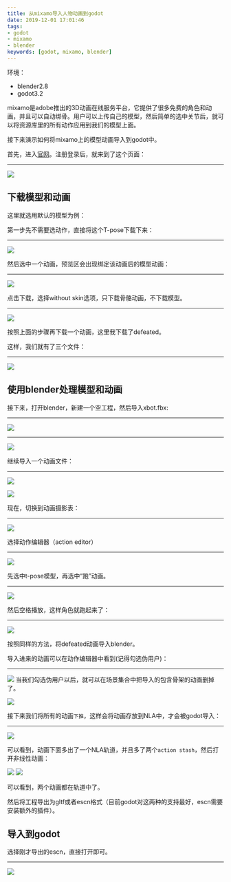 ```yaml
---
title: 从mixamo导入人物动画到godot
date: 2019-12-01 17:01:46
tags: 
- godot 
- mixamo 
- blender
keywords: [godot, mixamo, blender]
---
```


环境：
* blender2.8
* godot3.2

mixamo是adobe推出的3D动画在线服务平台，它提供了很多免费的角色和动画，并且可以自动绑骨。用户可以上传自己的模型，然后简单的选中关节后，就可以将资源库里的所有动作应用到我们的模型上面。

接下来演示如何将mixamo上的模型动画导入到godot中。

首先，进入[官网](https://www.mixamo.com/)。注册登录后，就来到了这个页面：

---
![](/images/godot-import-animation-from-mixamo/1.png)

## 下载模型和动画

这里就选用默认的模型为例：

第一步先不需要选动作，直接将这个T-pose下载下来：

---
![](/images/godot-import-animation-from-mixamo/2.png)

然后选中一个动画，预览区会出现绑定该动画后的模型动画：

---
![](/images/godot-import-animation-from-mixamo/3.png)


点击下载，选择without skin选项，只下载骨骼动画，不下载模型。

---
![](/images/godot-import-animation-from-mixamo/4.png)

按照上面的步骤再下载一个动画，这里我下载了defeated。

这样，我们就有了三个文件：

---
![](/images/godot-import-animation-from-mixamo/5.png)

## 使用blender处理模型和动画

接下来，打开blender，新建一个空工程，然后导入xbot.fbx:

---
![](/images/godot-import-animation-from-mixamo/6.png)

---
![](/images/godot-import-animation-from-mixamo/6-1.png)

继续导入一个动画文件：

---
![](/images/godot-import-animation-from-mixamo/6-2.png)

![](/images/godot-import-animation-from-mixamo/6-3.png)

现在，切换到动画摄影表：

---
![](/images/godot-import-animation-from-mixamo/7.png)

选择动作编辑器（action editor）

---
![](/images/godot-import-animation-from-mixamo/7-2.png)

先选中t-pose模型，再选中“跑”动画。

---
![](/images/godot-import-animation-from-mixamo/7-3.png)

然后空格播放，这样角色就跑起来了：

---

![](/images/godot-import-animation-from-mixamo/a.gif)

按照同样的方法，将defeated动画导入blender。

导入进来的动画可以在动作编辑器中看到(记得勾选伪用户)：

---
![](/images/godot-import-animation-from-mixamo/12-2.png)
当我们勾选伪用户以后，就可以在场景集合中把导入的包含骨架的动画删掉了。

![](/images/godot-import-animation-from-mixamo/12-4.png)

接下来我们将所有的动画`下推`，这样会将动画存放到NLA中，才会被godot导入：

---
![](/images/godot-import-animation-from-mixamo/12-5.png)

可以看到，动画下面多出了一个NLA轨道，并且多了两个`action stash`，然后打开非线性动画：

![](/images/godot-import-animation-from-mixamo/12-3.png)
![](/images/godot-import-animation-from-mixamo/12-6.png)

可以看到，两个动画都在轨道中了。

然后将工程导出为gltf或者escn格式（目前godot对这两种的支持最好，escn需要安装额外的插件）。


## 导入到godot

选择刚才导出的escn，直接打开即可。

---
![](/images/godot-import-animation-from-mixamo/9.png)
